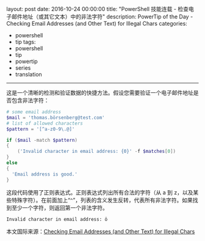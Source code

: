 layout: post
date: 2016-10-24 00:00:00
title: "PowerShell 技能连载 - 检查电子邮件地址（或其它文本）中的非法字符"
description: PowerTip of the Day - Checking Email Addresses (and Other Text) for Illegal Chars
categories:
- powershell
- tip
tags:
- powershell
- tip
- powertip
- series
- translation
---
这是一个清晰的检测和验证数据的快捷方法。假设您需要验证一个电子邮件地址是否包含非法字符：

```powershell
# some email address
$mail = 'thomas.börsenberg@test.com'
# list of allowed characters
$pattern = '[^a-z0-9\.@]'

if ($mail -match $pattern)
{
    ('Invalid character in email address: {0}' -f $matches[0])
}
else
{
  'Email address is good.'
}
```

这段代码使用了正则表达式。正则表达式列出所有合法的字符（从 a 到 z，以及某些特殊字符）。在前面加上“`^`”，列表的含义发生反转，代表所有非法字符。如果找到至少一个字符，则返回第一个非法字符。

    Invalid character in email address: ö


<!--more-->
本文国际来源：[Checking Email Addresses (and Other Text) for Illegal Chars](http://community.idera.com/powershell/powertips/b/tips/posts/checking-email-addresses-and-other-text-for-illegal-chars-directory)
